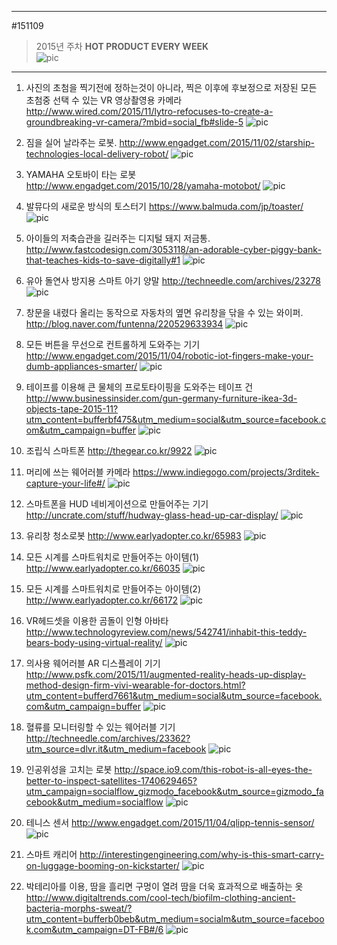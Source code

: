 
---  
#151109  
> 2015년 주차 **HOT PRODUCT EVERY WEEK**  
> ![pic](../image/MAIN.png)  

---  

1. 사진의 초첨을 찍기전에 정하는것이 아니라, 찍은 이후에 후보정으로 저장된 모든 초첨중 선택 수 있는 VR 영상촬영용 카메라
http://www.wired.com/2015/11/lytro-refocuses-to-create-a-groundbreaking-vr-camera/?mbid=social_fb#slide-5
![pic](../image/151109/1.jpg)

2. 짐을 실어 날라주는 로봇.
http://www.engadget.com/2015/11/02/starship-technologies-local-delivery-robot/
![pic](../image/151109/2.jpg)

3. YAMAHA 오토바이 타는 로봇
http://www.engadget.com/2015/10/28/yamaha-motobot/
![pic](../image/151109/3.jpg)

4. 발뮤다의 새로운 방식의 토스터기
https://www.balmuda.com/jp/toaster/
![pic](../image/151109/4.jpg)

5. 아이들의 저축습관을 길러주는 디지털 돼지 저금통.
http://www.fastcodesign.com/3053118/an-adorable-cyber-piggy-bank-that-teaches-kids-to-save-digitally#1
![pic](../image/151109/5.jpg)

6. 유아 돌연사 방지용 스마트 아기 양말
http://techneedle.com/archives/23278
![pic](../image/151109/6.jpg)

7. 창문을 내렸다 올리는 동작으로 자동차의 옆면 유리창을 닦을 수 있는 와이퍼.
http://blog.naver.com/funtenna/220529633934
![pic](../image/151109/7.jpg)

8. 모든 버튼을 무선으로 컨트롤하게 도와주는 기기
http://www.engadget.com/2015/11/04/robotic-iot-fingers-make-your-dumb-appliances-smarter/
![pic](../image/151109/8.png)


9. 테이프를 이용해 큰 물체의 프로토타이핑을 도와주는 테이프 건
http://www.businessinsider.com/gun-germany-furniture-ikea-3d-objects-tape-2015-11?utm_content=bufferbf475&utm_medium=social&utm_source=facebook.com&utm_campaign=buffer
![pic](../image/151109/9.jpg)

10. 조립식 스마트폰
http://thegear.co.kr/9922
![pic](../image/151109/10.jpg)

11. 머리에 쓰는 웨어러블 카메라
https://www.indiegogo.com/projects/3rditek-capture-your-life#/
![pic](../image/151109/11.jpg)

12. 스마트폰을 HUD 네비게이션으로 만들어주는 기기
http://uncrate.com/stuff/hudway-glass-head-up-car-display/
![pic](../image/151109/12.jpg)

13. 유리창 청소로봇
http://www.earlyadopter.co.kr/65983
![pic](../image/151109/13.jpg)

14. 모든 시계를 스마트워치로 만들어주는 아이템(1)
http://www.earlyadopter.co.kr/66035
![pic](../image/151109/14.png)

15. 모든 시계를 스마트워치로 만들어주는 아이템(2)
http://www.earlyadopter.co.kr/66172
![pic](../image/151109/15.jpg)

16. VR헤드셋을 이용한 곰돌이 인형 아바타
http://www.technologyreview.com/news/542741/inhabit-this-teddy-bears-body-using-virtual-reality/
![pic](../image/151109/16.gif)

17. 의사용 웨어러블 AR 디스플레이 기기
http://www.psfk.com/2015/11/augmented-reality-heads-up-display-method-design-firm-vivi-wearable-for-doctors.html?utm_content=bufferd7661&utm_medium=social&utm_source=facebook.com&utm_campaign=buffer
![pic](../image/151109/17.png)

18. 혈류를 모니터링할 수 있는 웨어러블 기기
http://techneedle.com/archives/23362?utm_source=dlvr.it&utm_medium=facebook
![pic](../image/151109/18.jpg)

19. 인공위성을 고치는 로봇
http://space.io9.com/this-robot-is-all-eyes-the-better-to-inspect-satellites-1740629465?utm_campaign=socialflow_gizmodo_facebook&utm_source=gizmodo_facebook&utm_medium=socialflow
![pic](../image/151109/19.jpg)


20. 테니스 센서
http://www.engadget.com/2015/11/04/qlipp-tennis-sensor/
![pic](../image/151109/20.jpg)

21. 스마트 캐리어
http://interestingengineering.com/why-is-this-smart-carry-on-luggage-booming-on-kickstarter/
![pic](../image/151109/21.jpg)

22. 박테리아를 이용, 땀을 흘리면 구멍이 열려 땀을 더욱 효과적으로 배출하는 옷
http://www.digitaltrends.com/cool-tech/biofilm-clothing-ancient-bacteria-morphs-sweat/?utm_content=bufferb0beb&utm_medium=socialm&utm_source=facebook.com&utm_campaign=DT-FB#/6
![pic](../image/151109/22.jpg)
